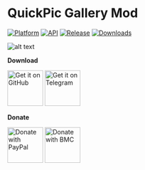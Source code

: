 # QuickPic Gallery Mod
[![Platform](https://img.shields.io/badge/android-platform?style=for-the-badge&label=platform&labelColor=21262d&color=6e7681)](https://www.android.com) [![API](https://img.shields.io/badge/23%2B-level?style=for-the-badge&logo=android&logoColor=3cd382&label=API&labelColor=21262d&color=ff663b)](https://developer.android.com/studio/releases/platforms) [![Release](https://img.shields.io/github/v/release/WSTxda/QP-Gallery-Releases?display_name=tag&style=for-the-badge&logo=github&labelColor=21262d&color=1f6feb)](https://github.com/WSTxda/QP-Gallery-Releases/releases/latest) [![Downloads](https://img.shields.io/github/downloads/WSTxda/QP-Gallery-Releases/total?style=for-the-badge&labelColor=21262d&color=238636)](https://github.com/WSTxda/QP-Gallery-Releases/releases)

![alt text](https://raw.githubusercontent.com/WSTxda/QP-Gallery-Releases/master/Images/Banner.jpg)

**Download**

[<img src="https://raw.githubusercontent.com/WSTxda/QP-Gallery-Releases/master/Images/GitHub.svg"
	  alt='Get it on GitHub'
	  height="80">](https://github.com/WSTxda/QP-Gallery-Releases/releases/latest) [<img src="https://raw.githubusercontent.com/WSTxda/QP-Gallery-Releases/master/Images/Telegram.svg"
	  alt='Get it on Telegram'
	  height="80">](https://t.me/WSTprojects)
	  
**Donate**

[<img src="https://raw.githubusercontent.com/WSTxda/QP-Gallery-Releases/master/Images/PayPal.svg"
	  alt='Donate with PayPal'
	  height="80">](https://bit.ly/2lV0E6u) [<img src="https://raw.githubusercontent.com/WSTxda/QP-Gallery-Releases/master/Images/BMC.svg"
	  alt='Donate with BMC'
	  height="80">](https://www.buymeacoffee.com/wstxda)	  
